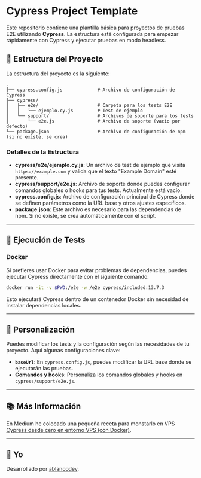 
# Cypress Project Template

Este repositorio contiene una plantilla básica para proyectos de pruebas E2E utilizando **Cypress**. La estructura está configurada para empezar rápidamente con Cypress y ejecutar pruebas en modo headless.

## 🚀 Estructura del Proyecto

La estructura del proyecto es la siguiente:

```
.
├── cypress.config.js             # Archivo de configuración de Cypress
├── cypress/
│   ├── e2e/                      # Carpeta para los tests E2E
│   │   └── ejemplo.cy.js         # Test de ejemplo
│   └── support/                  # Archivos de soporte para los tests
│       └── e2e.js                # Archivo de soporte (vacío por defecto)
└── package.json                  # Archivo de configuración de npm (si no existe, se crea)
```

### Detalles de la Estructura

- **cypress/e2e/ejemplo.cy.js**: Un archivo de test de ejemplo que visita `https://example.com` y valida que el texto "Example Domain" esté presente.
- **cypress/support/e2e.js**: Archivo de soporte donde puedes configurar comandos globales o hooks para tus tests. Actualmente está vacío.
- **cypress.config.js**: Archivo de configuración principal de Cypress donde se definen parámetros como la URL base y otros ajustes específicos.
- **package.json**: Este archivo es necesario para las dependencias de npm. Si no existe, se crea automáticamente con el script.


---

## 🎯 Ejecución de Tests

### Docker

Si prefieres usar Docker para evitar problemas de dependencias, puedes ejecutar Cypress directamente con el siguiente comando:

```bash
docker run -it -v $PWD:/e2e -w /e2e cypress/included:13.7.3
```

Esto ejecutará Cypress dentro de un contenedor Docker sin necesidad de instalar dependencias locales.

---

## 📄 Personalización

Puedes modificar los tests y la configuración según las necesidades de tu proyecto. Aquí algunas configuraciones clave:

- **`baseUrl`**: En `cypress.config.js`, puedes modificar la URL base donde se ejecutarán las pruebas.
- **Comandos y hooks**: Personaliza los comandos globales y hooks en `cypress/support/e2e.js`.

---

## 📚 Más Información

En Medium he colocado una pequeña receta para monstarlo en VPS [Cypress desde cero en entorno VPS (con Docker)](https://medium.com/@ablancodev/cypress-desde-cero-en-entorno-vps-con-docker-8b611e34873a).

---

## 📝 Yo

Desarrollado por [ablancodev](https://ablancodev.com).

